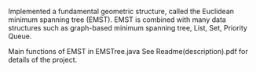 Implemented a fundamental geometric structure, called the Euclidean minimum spanning tree (EMST).
EMST is combined with many data structures such as graph-based minimum spanning tree, List, Set, Priority Queue.

Main functions of EMST in EMSTree.java
See Readme(description).pdf for details of the project.
